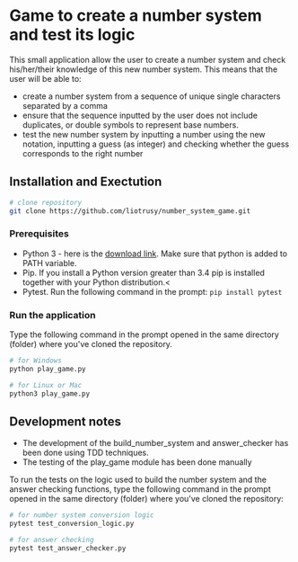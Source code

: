 # Game to create a number system and test its logic

This small application allow the user to create a number system and check his/her/their knowledge of this new number system. This means that the user will be able to:

* create a number system from a sequence of unique single characters separated by a comma
* ensure that the sequence inputted by the user does not include duplicates, or double symbols to represent base numbers.
* test the new number system by inputting a number using the new notation, inputting a guess (as integer) and checking whether the guess corresponds to the right number

## Installation and Exectution

```bash 
# clone repository
git clone https://github.com/liotrusy/number_system_game.git

```

### Prerequisites

* Python 3 - here is the [download link](https://www.python.org/downloads/). Make sure that python is added to PATH variable.
* Pip. If you install a Python version greater than 3.4 pip is installed together with your Python distribution.<
* Pytest. Run the following command in the prompt: `` pip install pytest ``

### Run the application

Type the following command in the prompt opened in the same directory (folder) where you've cloned the repository.

```bash
# for Windows
python play_game.py

# for Linux or Mac
python3 play_game.py

```

## Development notes

* The development of the build_number_system and answer_checker has been done using TDD techniques.
* The testing of the play_game module has been done manually

To run the tests on the logic used to build the number system and the answer checking functions, type the following command in the prompt opened in the same directory (folder) where you've cloned the repository: 

```bash
# for number system conversion logic
pytest test_conversion_logic.py

# for answer checking
pytest test_answer_checker.py

```